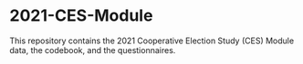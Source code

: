 # 2021-CES-Module
This repository contains the 2021 Cooperative Election Study (CES) Module data, the codebook, and the questionnaires.
